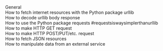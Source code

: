 General  
How to fetch internet resources with the Python package urllib  
How to decode urllib body response  
How to use the Python package requests #requestsiswaysimplerthanurllib  
How to make HTTP GET request  
How to make HTTP POST/PUT/etc. request  
How to fetch JSON resources  
How to manipulate data from an external service  
